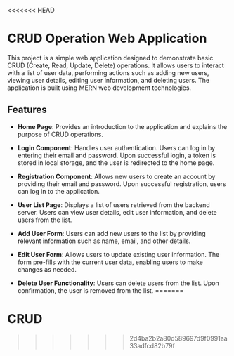 <<<<<<< HEAD
# CRUD Operation Web Application

This project is a simple web application designed to demonstrate basic CRUD (Create, Read, Update, Delete) operations. It allows users to interact with a list of user data, performing actions such as adding new users, viewing user details, editing user information, and deleting users. The application is built using MERN web development technologies.

## Features

- **Home Page**: Provides an introduction to the application and explains the purpose of CRUD operations.
  
- **Login Component**: Handles user authentication. Users can log in by entering their email and password. Upon successful login, a token is stored in local storage, and the user is redirected to the home page.

- **Registration Component**: Allows new users to create an account by providing their email and password. Upon successful registration, users can log in to the application.

- **User List Page**: Displays a list of users retrieved from the backend server. Users can view user details, edit user information, and delete users from the list.

- **Add User Form**: Users can add new users to the list by providing relevant information such as name, email, and other details.

- **Edit User Form**: Allows users to update existing user information. The form pre-fills with the current user data, enabling users to make changes as needed.

- **Delete User Functionality**: Users can delete users from the list. Upon confirmation, the user is removed from the list.
=======
# CRUD
>>>>>>> 2d4ba2b2a80d589697d9f0991aa33adfcd82b79f
